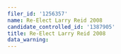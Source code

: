 ```yaml
---
filer_id: '1256357'
name: Re-Elect Larry Reid 2008
candidate_controlled_id: '1387905'
title: Re-Elect Larry Reid 2008
data_warning: 
---
```

